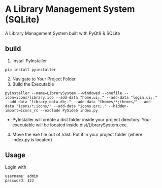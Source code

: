 # A Library Management System (SQLite)
A Library Management System built with PyQt6 & SQLite

## build
1) Install PyInstaller
```
pip install pyinstaller
```
2) Navigate to Your Project Folder
3) Build the Executable
```
pyinstaller --name=LibrarySystem --windowed --onefile --icon=icons/library.ico --add-data "home.ui;." --add-data "login.ui;." --add-data "library_data.db;." --add-data "themes/*;themes/" --add-data "icons/*;icons/" --add-data "icons.qrc;." --hidden-import=icons_rc --exclude PySide6 index.py
```
- PyInstaller will create a dist folder inside your project directory. Your executable will be located inside dist/LibrarySystem.exe.
4) Move the exe file out of /dist. Put it in your project folder (where index.py is located)

## Usage
Login with 
```
username: admin
password: 123
```